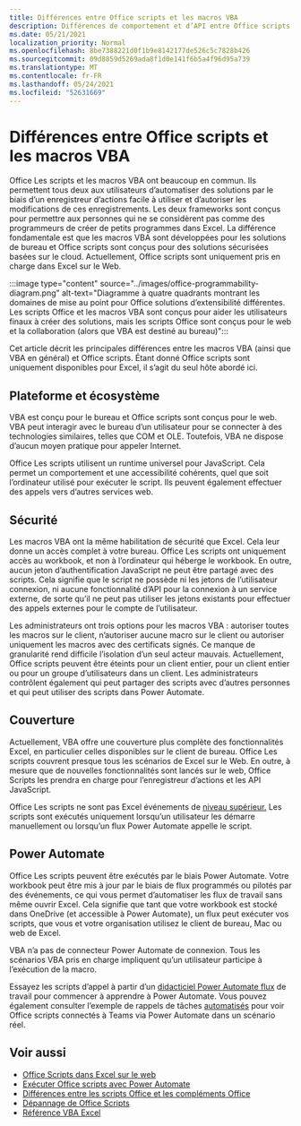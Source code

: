 ```yaml
---
title: Différences entre Office scripts et les macros VBA
description: Différences de comportement et d’API entre Office scripts et Excel macros VBA.
ms.date: 05/21/2021
localization_priority: Normal
ms.openlocfilehash: 8be7388221d0f1b9e8142177de526c5c7828b426
ms.sourcegitcommit: 09d8859d5269ada8f1d0e141f6b5a4f96d95a739
ms.translationtype: MT
ms.contentlocale: fr-FR
ms.lasthandoff: 05/24/2021
ms.locfileid: "52631669"
---
```

# <a name="differences-between-office-scripts-and-vba-macros"></a>Différences entre Office scripts et les macros VBA

Office Les scripts et les macros VBA ont beaucoup en commun. Ils permettent tous deux aux utilisateurs d’automatiser des solutions par le biais d’un enregistreur d’actions facile à utiliser et d’autoriser les modifications de ces enregistrements. Les deux frameworks sont conçus pour permettre aux personnes qui ne se considèrent pas comme des programmeurs de créer de petits programmes dans Excel.
La différence fondamentale est que les macros VBA sont développées pour les solutions de bureau et Office scripts sont conçus pour des solutions sécurisées basées sur le cloud. Actuellement, Office scripts sont uniquement pris en charge dans Excel sur le Web.

:::image type="content" source="../images/office-programmability-diagram.png" alt-text="Diagramme à quatre quadrants montrant les domaines de mise au point pour Office solutions d’extensibilité différentes. Les scripts Office et les macros VBA sont conçus pour aider les utilisateurs finaux à créer des solutions, mais les scripts Office sont conçus pour le web et la collaboration (alors que VBA est destiné au bureau)":::

Cet article décrit les principales différences entre les macros VBA (ainsi que VBA en général) et Office scripts. Étant donné Office scripts sont uniquement disponibles pour Excel, il s’agit du seul hôte abordé ici.

## <a name="platform-and-ecosystem"></a>Plateforme et écosystème

VBA est conçu pour le bureau et Office scripts sont conçus pour le web. VBA peut interagir avec le bureau d’un utilisateur pour se connecter à des technologies similaires, telles que COM et OLE. Toutefois, VBA ne dispose d’aucun moyen pratique pour appeler Internet.

Office Les scripts utilisent un runtime universel pour JavaScript. Cela permet un comportement et une accessibilité cohérents, quel que soit l’ordinateur utilisé pour exécuter le script. Ils peuvent également effectuer des appels vers d’autres services web.

## <a name="security"></a>Sécurité

Les macros VBA ont la même habilitation de sécurité que Excel. Cela leur donne un accès complet à votre bureau. Office Les scripts ont uniquement accès au workbook, et non à l’ordinateur qui héberge le workbook. En outre, aucun jeton d’authentification JavaScript ne peut être partagé avec des scripts. Cela signifie que le script ne possède ni les jetons de l’utilisateur connexion, ni aucune fonctionnalité d’API pour la connexion à un service externe, de sorte qu’il ne peut pas utiliser les jetons existants pour effectuer des appels externes pour le compte de l’utilisateur.

Les administrateurs ont trois options pour les macros VBA : autoriser toutes les macros sur le client, n’autoriser aucune macro sur le client ou autoriser uniquement les macros avec des certificats signés. Ce manque de granularité rend difficile l’isolation d’un seul acteur mauvais. Actuellement, Office scripts peuvent être éteints pour un client entier, pour un client entier ou pour un groupe d’utilisateurs dans un client. Les administrateurs contrôlent également qui peut partager des scripts avec d’autres personnes et qui peut utiliser des scripts dans Power Automate.

## <a name="coverage"></a>Couverture

Actuellement, VBA offre une couverture plus complète des fonctionnalités Excel, en particulier celles disponibles sur le client de bureau. Office Les scripts couvrent presque tous les scénarios de Excel sur le Web. En outre, à mesure que de nouvelles fonctionnalités sont lancés sur le web, Office Scripts les prendra en charge pour l’enregistreur d’actions et les API JavaScript.

Office Les scripts ne sont pas Excel événements de [niveau supérieur.](/office/vba/excel/concepts/events-worksheetfunctions-shapes/using-events-with-excel-objects) Les scripts sont exécutés uniquement lorsqu’un utilisateur les démarre manuellement ou lorsqu’un flux Power Automate appelle le script.

## <a name="power-automate"></a>Power Automate

Office Les scripts peuvent être exécutés par le biais Power Automate. Votre workbook peut être mis à jour par le biais de flux programmés ou pilotés par des événements, ce qui vous permet d’automatiser les flux de travail sans même ouvrir Excel. Cela signifie que tant que votre workbook est stocké dans OneDrive (et accessible à Power Automate), un flux peut exécuter vos scripts, que vous et votre organisation utilisez le client de bureau, Mac ou web de Excel.

VBA n’a pas de connecteur Power Automate de connexion. Tous les scénarios VBA pris en charge impliquent qu’un utilisateur participe à l’exécution de la macro.

Essayez les scripts d’appel à partir d’un [didacticiel Power Automate flux](../tutorials/excel-power-automate-manual.md) de travail pour commencer à apprendre à Power Automate. Vous pouvez également consulter l’exemple de rappels de tâches [automatisés](scenarios/task-reminders.md) pour voir Office scripts connectés à Teams via Power Automate dans un scénario réel.

## <a name="see-also"></a>Voir aussi

- [Office Scripts dans Excel sur le web](../overview/excel.md)
- [Exécuter Office scripts avec Power Automate](../develop/power-automate-integration.md)
- [Différences entre les scripts Office et les compléments Office](add-ins-differences.md)
- [Dépannage de Office Scripts](../testing/troubleshooting.md)
- [Référence VBA Excel](/office/vba/api/overview/excel)
